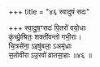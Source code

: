 +++
title = "४६ स्वादुषं सदः"

+++
स्वा॒दु॒ष॒ꣳसदः॑ पि॒तरो॑ वयो॒धाः  
कृ॑च्छ्रे॒श्रितः॒ शक्ती॑वन्तो गभी॒राः।  
चि॒त्रसे॑ना॒ ऽइषु॑बला॒ ऽअमृ॑ध्राः  
स॒तोवी॑रा ऽउ॒रवो॑ व्रातसा॒हाः ॥४६ ॥